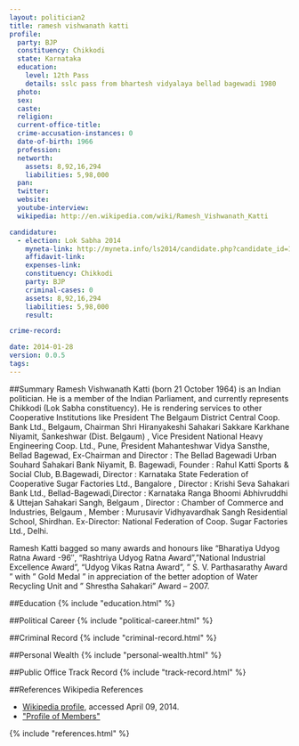 ```yaml
---
layout: politician2
title: ramesh vishwanath katti
profile: 
  party: BJP
  constituency: Chikkodi
  state: Karnataka
  education: 
    level: 12th Pass
    details: sslc pass from bhartesh vidyalaya bellad bagewadi 1980
  photo: 
  sex: 
  caste: 
  religion: 
  current-office-title: 
  crime-accusation-instances: 0
  date-of-birth: 1966
  profession: 
  networth: 
    assets: 8,92,16,294
    liabilities: 5,98,000
  pan: 
  twitter: 
  website: 
  youtube-interview: 
  wikipedia: http://en.wikipedia.com/wiki/Ramesh_Vishwanath_Katti

candidature: 
  - election: Lok Sabha 2014
    myneta-link: http://myneta.info/ls2014/candidate.php?candidate_id=1041
    affidavit-link: 
    expenses-link: 
    constituency: Chikkodi 
    party: BJP
    criminal-cases: 0
    assets: 8,92,16,294
    liabilities: 5,98,000
    result:  

crime-record: 

date: 2014-01-28
version: 0.0.5
tags: 
---
```

##Summary
Ramesh Vishwanath Katti (born 21 October 1964) is an Indian politician. He is a member of the Indian Parliament, and currently represents Chikkodi (Lok Sabha constituency). He is rendering services to other Cooperative Institutions like President The Belgaum District Central Coop. Bank Ltd., Belgaum, Chairman Shri Hiranyakeshi Sahakari Sakkare Karkhane Niyamit, Sankeshwar (Dist. Belgaum) , Vice President National Heavy Engineering Coop. Ltd., Pune, President Mahanteshwar Vidya Sansthe, Bellad Bagewad, Ex-Chairman and Director : The Bellad Bagewadi Urban Souhard Sahakari Bank Niyamit, B. Bagewadi, Founder : Rahul Katti Sports & Social Club, B.Bagewadi, Director : Karnataka State Federation of Cooperative Sugar Factories Ltd., Bangalore , Director : Krishi Seva Sahakari Bank Ltd., Bellad-Bagewadi,Director : Karnataka Ranga Bhoomi Abhivruddhi & Uttejan Sahakari Sangh, Belgaum , Director : Chamber of Commerce and Industries, Belgaum , Member : Murusavir Vidhyavardhak Sangh Residential School, Shirdhan. Ex-Director: National Federation of Coop. Sugar Factories Ltd., Delhi.

Ramesh Katti bagged so many awards and honours like “Bharatiya Udyog Ratna Award -96″, “Rashtriya Udyog Ratna Award”,”National Industrial Excellence Award”, “Udyog Vikas Ratna Award”, ” S. V. Parthasarathy Award ” with ” Gold Medal ” in appreciation of the better adoption of Water Recycling Unit and ” Shrestha Sahakari” Award – 2007.


##Education
{% include "education.html" %}


##Political Career
{% include "political-career.html" %}


##Criminal Record
{% include "criminal-record.html" %}


##Personal Wealth
{% include "personal-wealth.html" %}


##Public Office Track Record
{% include "track-record.html" %}


##References
Wikipedia References
- [Wikipedia profile]({{page.profile.wikipedia}}), accessed April 09, 2014.
- ["Profile of Members"][wiki1]

[wiki1]: http://164.100.47.132/LssNew/Members/Biography.aspx?mpsno=4296


{% include "references.html" %}
